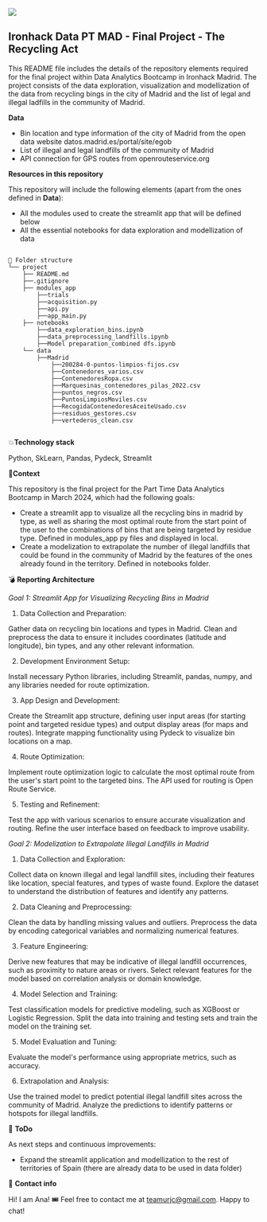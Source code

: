 <p align="left"><img src="https://cdn-images-1.medium.com/max/184/1*2GDcaeYIx_bQAZLxWM4PsQ@2x.png"></p>

## Ironhack Data PT MAD - Final Project - The Recycling Act

This README file includes the details of the repository elements required for the final project within Data Analytics Bootcamp in Ironhack Madrid.
The project consists of the data exploration, visualization and modellization of the data from recycling bings in the city of Madrid and the list of legal and illegal ladfills in the community of Madrid. 

**Data**

- Bin location and type information of the city of Madrid from the open data website datos.madrid.es/portal/site/egob
- List of illegal and legal landfills of the community of Madrid 
- API connection for GPS routes from openrouteservice.org

**Resources in this repository**

This repository will include the following elements (apart from the ones defined in **Data**): 

- All the modules used to create the streamlit app that will be defined below
- All the essential notebooks for data exploration and modellization of data

```

📁 Folder structure
└── project
    ├── README.md
    ├──.gitignore    
    ├── modules_app
        ├──trials
        ├──acquisition.py
        ├──api.py
        ├──app_main.py
    ├── notebooks
        ├──data_exploration_bins.ipynb
        ├──data_preprocessing_landfills.ipynb
        ├──Model preparation_combined dfs.ipynb
    └── data
        ├──Madrid
            ├──200284-0-puntos-limpios-fijos.csv
            ├──Contenedores_varios.csv
            ├──ContenedoresRopa.csv
            ├──Marquesinas_contenedores_pilas_2022.csv
            ├──puntos_negros.csv
            ├──PuntosLimpiosMoviles.csv
            ├──RecogidaContenedoresAceiteUsado.csv
            ├──residuos_gestores.csv
            ├──vertederos_clean.csv


```

💥**Technology stack**

Python, SkLearn, Pandas, Pydeck, Streamlit

👀**Context**

This repository is the final project for the Part Time Data Analytics Bootcamp in March 2024, which had the following goals:

- Create a streamlit app to visualize all the recycling bins in madrid by type, as well as sharing the most optimal route from the start point of the user to the combinations of bins that are being targeted by residue type. Defined in modules_app py files and displayed in local.
- Create a modelization to extrapolate the number of illegal landfills that could be found in the community of Madrid by the features of the ones already found in the territory. Defined in notebooks folder.

💣 **Reporting Architecture**


*Goal 1: Streamlit App for Visualizing Recycling Bins in Madrid*

1. Data Collection and Preparation:

Gather data on recycling bin locations and types in Madrid.
Clean and preprocess the data to ensure it includes coordinates (latitude and longitude), bin types, and any other relevant information.

2. Development Environment Setup:

Install necessary Python libraries, including Streamlit, pandas, numpy, and any libraries needed for route optimization.

3. App Design and Development:

Create the Streamlit app structure, defining user input areas (for starting point and targeted residue types) and output display areas (for maps and routes).
Integrate mapping functionality using Pydeck to visualize bin locations on a map.

4. Route Optimization:

Implement route optimization logic to calculate the most optimal route from the user's start point to the targeted bins. The API used for routing is Open Route Service.

5. Testing and Refinement:

Test the app with various scenarios to ensure accurate visualization and routing.
Refine the user interface based on feedback to improve usability.


*Goal 2: Modelization to Extrapolate Illegal Landfills in Madrid*

1. Data Collection and Exploration:

Collect data on known illegal and legal landfill sites, including their features like location, special features, and types of waste found.
Explore the dataset to understand the distribution of features and identify any patterns.

2. Data Cleaning and Preprocessing:

Clean the data by handling missing values and outliers.
Preprocess the data by encoding categorical variables and normalizing numerical features.

3. Feature Engineering:

Derive new features that may be indicative of illegal landfill occurrences, such as proximity to nature areas or rivers.
Select relevant features for the model based on correlation analysis or domain knowledge.

4. Model Selection and Training:

Test classification models for predictive modeling, such as XGBoost or Logistic Regression.
Split the data into training and testing sets and train the model on the training set.

5. Model Evaluation and Tuning:

Evaluate the model's performance using appropriate metrics, such as accuracy.

6. Extrapolation and Analysis:

Use the trained model to predict potential illegal landfill sites across the community of Madrid.
Analyze the predictions to identify patterns or hotspots for illegal landfills.

💩 **ToDo**

As next steps and continuous improvements: 

- Expand the streamlit application and modellization to the rest of territories of Spain (there are already data to be used in data folder)


💌 **Contact info**

Hi! I am Ana! 🎟
Feel free to contact me at teamurjc@gmail.com. Happy to chat!
